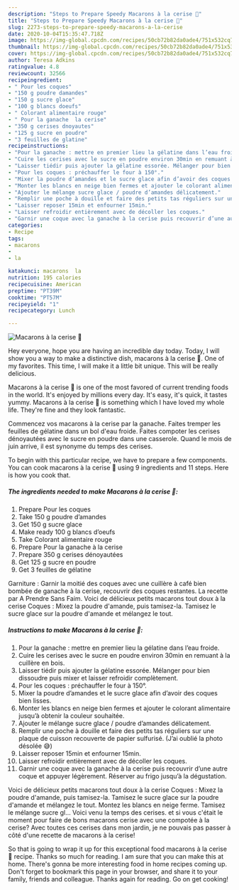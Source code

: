 ```yaml
---
description: "Steps to Prepare Speedy Macarons à la cerise 🍒"
title: "Steps to Prepare Speedy Macarons à la cerise 🍒"
slug: 2273-steps-to-prepare-speedy-macarons-a-la-cerise
date: 2020-10-04T15:35:47.718Z
image: https://img-global.cpcdn.com/recipes/50cb72b82da0ade4/751x532cq70/macarons-a-la-cerise-🍒-photo-principale-de-la-recette.jpg
thumbnail: https://img-global.cpcdn.com/recipes/50cb72b82da0ade4/751x532cq70/macarons-a-la-cerise-🍒-photo-principale-de-la-recette.jpg
cover: https://img-global.cpcdn.com/recipes/50cb72b82da0ade4/751x532cq70/macarons-a-la-cerise-🍒-photo-principale-de-la-recette.jpg
author: Teresa Adkins
ratingvalue: 4.8
reviewcount: 32566
recipeingredient:
- " Pour les coques"
- "150 g poudre damandes"
- "150 g sucre glace"
- "100 g blancs doeufs"
- " Colorant alimentaire rouge"
- " Pour la ganache  la cerise"
- "350 g cerises dnoyautes"
- "125 g sucre en poudre"
- "3 feuilles de glatine"
recipeinstructions:
- "Pour la ganache : mettre en premier lieu la gélatine dans l’eau froide."
- "Cuire les cerises avec le sucre en poudre environ 30min en remuant à la cuillère en bois."
- "Laisser tiédir puis ajouter la gélatine essorée. Mélanger pour bien dissoudre puis mixer et laisser refroidir complètement."
- "Pour les coques : préchauffer le four à 150°."
- "Mixer la poudre d’amandes et le sucre glace afin d’avoir des coques bien lisses."
- "Monter les blancs en neige bien fermes et ajouter le colorant alimentaire jusqu’à obtenir la couleur souhaitée."
- "Ajouter le mélange sucre glace / poudre d’amandes délicatement."
- "Remplir une poche à douille et faire des petits tas réguliers sur une plaque de cuisson recouverte de papier sulfurisé. (J’ai oublié la photo désolée 😅)"
- "Laisser reposer 15min et enfourner 15min."
- "Laisser refroidir entièrement avec de décoller les coques."
- "Garnir une coque avec la ganache à la cerise puis recouvrir d’une autre coque et appuyer légèrement. Réserver au frigo jusqu’à la dégustation."
categories:
- Recipe
tags:
- macarons
- 
- la

katakunci: macarons  la 
nutrition: 195 calories
recipecuisine: American
preptime: "PT39M"
cooktime: "PT57M"
recipeyield: "1"
recipecategory: Lunch

---
```



![Macarons à la cerise 🍒](https://img-global.cpcdn.com/recipes/50cb72b82da0ade4/751x532cq70/macarons-a-la-cerise-🍒-photo-principale-de-la-recette.jpg)

Hey everyone, hope you are having an incredible day today. Today, I will show you a way to make a distinctive dish, macarons à la cerise 🍒. One of my favorites. This time, I will make it a little bit unique. This will be really delicious.

Macarons à la cerise 🍒 is one of the most favored of current trending foods in the world. It's enjoyed by millions every day. It's easy, it's quick, it tastes yummy. Macarons à la cerise 🍒 is something which I have loved my whole life. They're fine and they look fantastic.

Commencez vos macarons à la cerise par la ganache. Faites tremper les feuilles de gélatine dans un bol d&#39;eau froide. Faites compoter les cerises dénoyautées avec le sucre en poudre dans une casserole. Quand le mois de juin arrive, il est synonyme du temps des cerises.


To begin with this particular recipe, we have to prepare a few components. You can cook macarons à la cerise 🍒 using 9 ingredients and 11 steps. Here is how you cook that.

<!--inarticleads1-->

##### The ingredients needed to make Macarons à la cerise 🍒:

1. Prepare  Pour les coques
1. Take 150 g poudre d’amandes
1. Get 150 g sucre glace
1. Make ready 100 g blancs d’oeufs
1. Take  Colorant alimentaire rouge
1. Prepare  Pour la ganache à la cerise
1. Prepare 350 g cerises dénoyautées
1. Get 125 g sucre en poudre
1. Get 3 feuilles de gélatine


Garniture : Garnir la moitié des coques avec une cuillère à café bien bombée de ganache à la cerise, recouvrir des coques restantes. La recette par A Prendre Sans Faim. Voici de délicieux petits macarons tout doux à la cerise Coques : Mixez la poudre d&#39;amande, puis tamisez-la. Tamisez le sucre glace sur la poudre d&#39;amande et mélangez le tout. 

<!--inarticleads2-->

##### Instructions to make Macarons à la cerise 🍒:

1. Pour la ganache : mettre en premier lieu la gélatine dans l’eau froide.
1. Cuire les cerises avec le sucre en poudre environ 30min en remuant à la cuillère en bois.
1. Laisser tiédir puis ajouter la gélatine essorée. Mélanger pour bien dissoudre puis mixer et laisser refroidir complètement.
1. Pour les coques : préchauffer le four à 150°.
1. Mixer la poudre d’amandes et le sucre glace afin d’avoir des coques bien lisses.
1. Monter les blancs en neige bien fermes et ajouter le colorant alimentaire jusqu’à obtenir la couleur souhaitée.
1. Ajouter le mélange sucre glace / poudre d’amandes délicatement.
1. Remplir une poche à douille et faire des petits tas réguliers sur une plaque de cuisson recouverte de papier sulfurisé. (J’ai oublié la photo désolée 😅)
1. Laisser reposer 15min et enfourner 15min.
1. Laisser refroidir entièrement avec de décoller les coques.
1. Garnir une coque avec la ganache à la cerise puis recouvrir d’une autre coque et appuyer légèrement. Réserver au frigo jusqu’à la dégustation.


Voici de délicieux petits macarons tout doux à la cerise Coques : Mixez la poudre d&#39;amande, puis tamisez-la. Tamisez le sucre glace sur la poudre d&#39;amande et mélangez le tout. Montez les blancs en neige ferme. Tamisez le mélange sucre gl… Voici venu la temps des cerises. et si vous c&#39;était le moment pour faire de bons macarons cerise avec une compotée à la cerise? Avec toutes ces cerises dans mon jardin, je ne pouvais pas passer à côté d&#39;une recette de macarons à la cerise! 

So that is going to wrap it up for this exceptional food macarons à la cerise 🍒 recipe. Thanks so much for reading. I am sure that you can make this at home. There's gonna be more interesting food in home recipes coming up. Don't forget to bookmark this page in your browser, and share it to your family, friends and colleague. Thanks again for reading. Go on get cooking!
